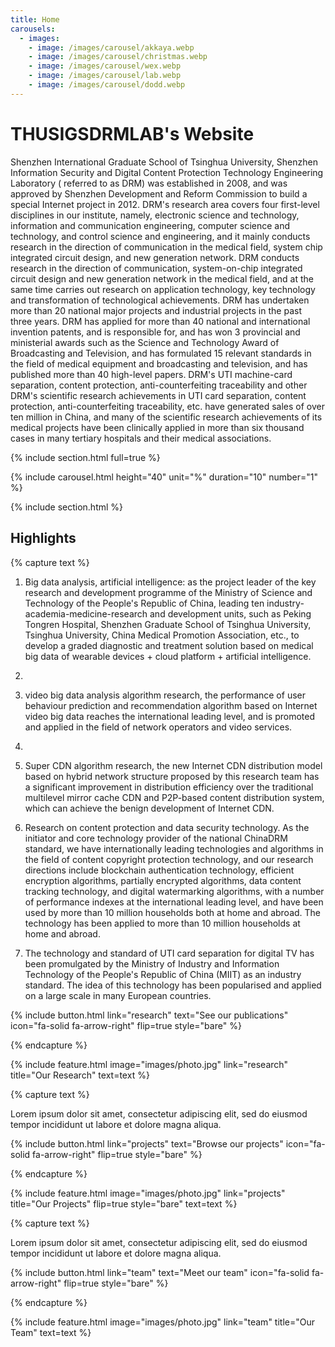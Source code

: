 ```yaml
---
title: Home
carousels:
  - images: 
    - image: /images/carousel/akkaya.webp
    - image: /images/carousel/christmas.webp
    - image: /images/carousel/wex.webp
    - image: /images/carousel/lab.webp
    - image: /images/carousel/dodd.webp
---
```


# THUSIGSDRMLAB's Website

Shenzhen International Graduate School of Tsinghua University, Shenzhen Information Security and Digital Content Protection Technology Engineering Laboratory ( referred to as DRM) was established in 2008, and was approved by Shenzhen Development and Reform Commission to build a special Internet project in 2012. DRM's research area covers four first-level disciplines in our institute, namely, electronic science and technology, information and communication engineering, computer science and technology, and control science and engineering, and it mainly conducts research in the direction of communication in the medical field, system chip integrated circuit design, and new generation network. DRM conducts research in the direction of communication, system-on-chip integrated circuit design and new generation network in the medical field, and at the same time carries out research on application technology, key technology and transformation of technological achievements.
DRM has undertaken more than 20 national major projects and industrial projects in the past three years. DRM has applied for more than 40 national and international invention patents, and is responsible for, and has won 3 provincial and ministerial awards such as the Science and Technology Award of Broadcasting and Television, and has formulated 15 relevant standards in the field of medical equipment and broadcasting and television, and has published more than 40 high-level papers. DRM's UTI machine-card separation, content protection, anti-counterfeiting traceability and other DRM's scientific research achievements in UTI card separation, content protection, anti-counterfeiting traceability, etc. have generated sales of over ten million in China, and many of the scientific research achievements of its medical projects have been clinically applied in more than six thousand cases in many tertiary hospitals and their medical associations.

{% include section.html full=true %}

{% include carousel.html height="40" unit="%" duration="10" number="1" %}
 
{% include section.html %}

## Highlights

{% capture text %}

1. Big data analysis, artificial intelligence: as the project leader of the key research and development programme of the Ministry of Science and Technology of the People's Republic of China, leading ten industry-academia-medicine-research and development units, such as Peking Tongren Hospital, Shenzhen Graduate School of Tsinghua University, Tsinghua University, China Medical Promotion Association, etc., to develop a graded diagnostic and treatment solution based on medical big data of wearable devices + cloud platform + artificial intelligence.
2. 
3. video big data analysis algorithm research, the performance of user behaviour prediction and recommendation algorithm based on Internet video big data reaches the international leading level, and is promoted and applied in the field of network operators and video services.
4. 
5. Super CDN algorithm research, the new Internet CDN distribution model based on hybrid network structure proposed by this research team has a significant improvement in distribution efficiency over the traditional multilevel mirror cache CDN and P2P-based content distribution system, which can achieve the benign development of Internet CDN.

6. Research on content protection and data security technology. As the initiator and core technology provider of the national ChinaDRM standard, we have internationally leading technologies and algorithms in the field of content copyright protection technology, and our research directions include blockchain authentication technology, efficient encryption algorithms, partially encrypted algorithms, data content tracking technology, and digital watermarking algorithms, with a number of performance indexes at the international leading level, and have been used by more than 10 million households both at home and abroad. The technology has been applied to more than 10 million households at home and abroad.

7. The technology and standard of UTI card separation for digital TV has been promulgated by the Ministry of Industry and Information Technology of the People's Republic of China (MIIT) as an industry standard. The idea of this technology has been popularised and applied on a large scale in many European countries.



{%
  include button.html
  link="research"
  text="See our publications"
  icon="fa-solid fa-arrow-right"
  flip=true
  style="bare"
%}

{% endcapture %}

{%
  include feature.html
  image="images/photo.jpg"
  link="research"
  title="Our Research"
  text=text
%}

{% capture text %}

Lorem ipsum dolor sit amet, consectetur adipiscing elit, sed do eiusmod tempor incididunt ut labore et dolore magna aliqua.

{%
  include button.html
  link="projects"
  text="Browse our projects"
  icon="fa-solid fa-arrow-right"
  flip=true
  style="bare"
%}

{% endcapture %}

{%
  include feature.html
  image="images/photo.jpg"
  link="projects"
  title="Our Projects"
  flip=true
  style="bare"
  text=text
%}

{% capture text %}

Lorem ipsum dolor sit amet, consectetur adipiscing elit, sed do eiusmod tempor incididunt ut labore et dolore magna aliqua.

{%
  include button.html
  link="team"
  text="Meet our team"
  icon="fa-solid fa-arrow-right"
  flip=true
  style="bare"
%}

{% endcapture %}

{%
  include feature.html
  image="images/photo.jpg"
  link="team"
  title="Our Team"
  text=text
%}

